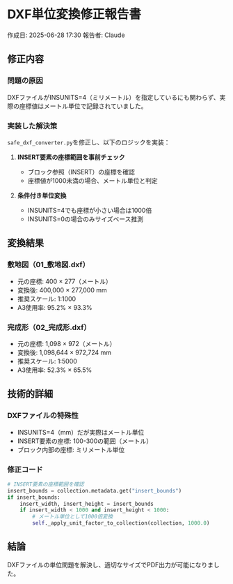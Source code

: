 # DXF単位変換修正報告書

作成日: 2025-06-28 17:30
報告者: Claude

## 修正内容

### 問題の原因
DXFファイルがINSUNITS=4（ミリメートル）を指定しているにも関わらず、実際の座標値はメートル単位で記録されていました。

### 実装した解決策
`safe_dxf_converter.py`を修正し、以下のロジックを実装：

1. **INSERT要素の座標範囲を事前チェック**
   - ブロック参照（INSERT）の座標を確認
   - 座標値が1000未満の場合、メートル単位と判定

2. **条件付き単位変換**
   - INSUNITS=4でも座標が小さい場合は1000倍
   - INSUNITS=0の場合のみサイズベース推測

## 変換結果

### 敷地図（01_敷地図.dxf）
- 元の座標: 400 × 277（メートル）
- 変換後: 400,000 × 277,000 mm
- 推奨スケール: 1:1000
- A3使用率: 95.2% × 93.3%

### 完成形（02_完成形.dxf）
- 元の座標: 1,098 × 972（メートル）
- 変換後: 1,098,644 × 972,724 mm
- 推奨スケール: 1:5000
- A3使用率: 52.3% × 65.5%

## 技術的詳細

### DXFファイルの特殊性
- INSUNITS=4（mm）だが実際はメートル単位
- INSERT要素の座標: 100-300の範囲（メートル）
- ブロック内部の座標: ミリメートル単位

### 修正コード
```python
# INSERT要素の座標範囲を確認
insert_bounds = collection.metadata.get("insert_bounds")
if insert_bounds:
    insert_width, insert_height = insert_bounds
    if insert_width < 1000 and insert_height < 1000:
        # メートル単位として1000倍変換
        self._apply_unit_factor_to_collection(collection, 1000.0)
```

## 結論
DXFファイルの単位問題を解決し、適切なサイズでPDF出力が可能になりました。